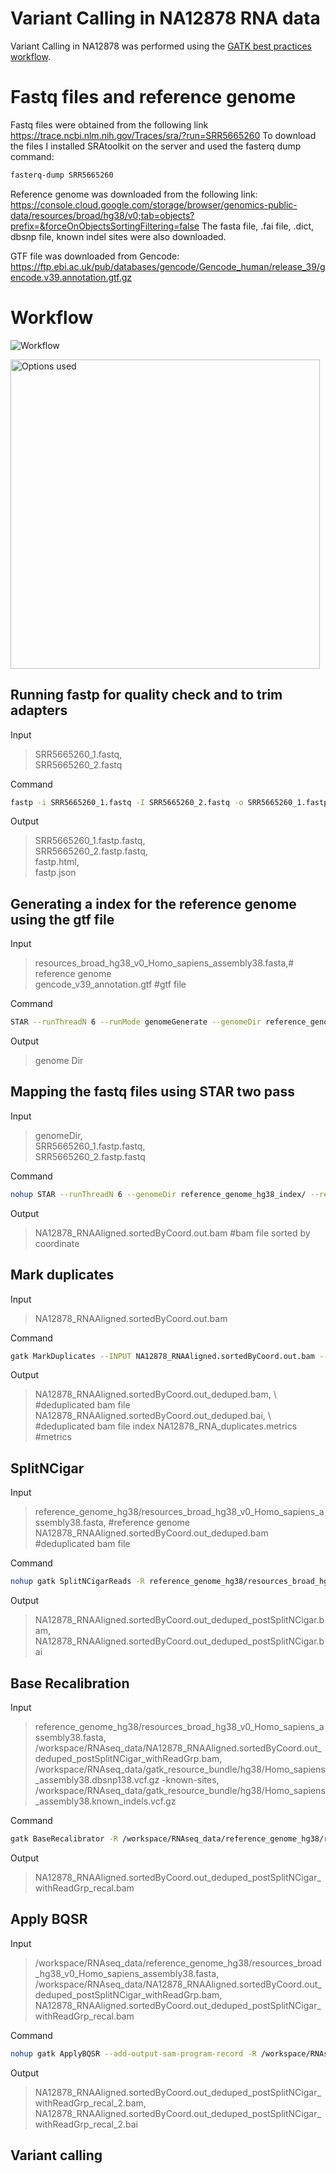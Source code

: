 # Variant Calling in NA12878 RNA data
Variant Calling in NA12878 was performed using the [GATK best practices workflow](https://gatk.broadinstitute.org/hc/en-us/articles/360035531192-RNAseq-short-variant-discovery-SNPs-Indels-).
 
 # Fastq files and reference genome
Fastq files were obtained from the following link https://trace.ncbi.nlm.nih.gov/Traces/sra/?run=SRR5665260 
To download the files I installed SRAtoolkit on the server and used the fasterq dump command: 
```bash
fasterq-dump SRR5665260
```

Reference genome was downloaded from the following link: https://console.cloud.google.com/storage/browser/genomics-public-data/resources/broad/hg38/v0;tab=objects?prefix=&forceOnObjectsSortingFiltering=false 
The fasta file, .fai file, .dict, dbsnp file, known indel sites were also downloaded.

GTF file was downloaded from Gencode: https://ftp.ebi.ac.uk/pub/databases/gencode/Gencode_human/release_39/gencode.v39.annotation.gtf.gz
 
 
 # Workflow
 ![Workflow](https://user-images.githubusercontent.com/26681884/153778754-a7d5fcd5-69f2-4ac5-8fa2-b0cc76198775.jpg)
 
 
<img width="495" alt="Options used" src="https://user-images.githubusercontent.com/26681884/153799087-4527396f-eba0-408b-8456-d8b4372abe3e.png">


 ## Running fastp for quality check and to trim adapters 
Input 
>SRR5665260_1.fastq, \
>SRR5665260_2.fastq

Command
```bash 
fastp -i SRR5665260_1.fastq -I SRR5665260_2.fastq -o SRR5665260_1.fastp.fastq -O SRR5665260_2.fastp.fastq --detect_adapter_for_pe 
```
Output
>SRR5665260_1.fastp.fastq, \
>SRR5665260_2.fastp.fastq, \
>fastp.html, \
>fastp.json

 ## Generating a index for the reference genome using the gtf file
Input 
>resources_broad_hg38_v0_Homo_sapiens_assembly38.fasta,# reference genome\
>gencode_v39_annotation.gtf #gtf file

Command
 ```bash 
STAR --runThreadN 6 --runMode genomeGenerate --genomeDir reference_genome_hg38_index/ --genomeFastaFiles reference_genome_hg38/resources_broad_hg38_v0_Homo_sapiens_assembly38.fasta --sjdbGTFfile gtf_files/gencode_v39_annotation.gtf --sjdbOverhang 143
 ```
 
Output 
>genome Dir 

 ## Mapping the fastq files using STAR two pass
Input 
>genomeDir, \
>SRR5665260_1.fastp.fastq, \
>SRR5665260_2.fastp.fastq 

Command
```bash
nohup STAR --runThreadN 6 --genomeDir reference_genome_hg38_index/ --readFilesIn SRR5665260_1.fastp.fastq SRR5665260_2.fastp.fastq --sjdbOverhang 143 --twopassMode Basic --outSAMtype BAM SortedByCoordinate --outFileNamePrefix NA12878_RNA & 
 ```
Output 
>NA12878_RNAAligned.sortedByCoord.out.bam #bam file sorted by coordinate

 ## Mark duplicates
Input 
>NA12878_RNAAligned.sortedByCoord.out.bam 

Command
 ```bash 
 gatk MarkDuplicates --INPUT NA12878_RNAAligned.sortedByCoord.out.bam --OUTPUT NA12878_RNAAligned.sortedByCoord.out_deduped.bam --CREATE_INDEX true --VALIDATION_STRINGENCY SILENT --METRICS_FILE NA12878_RNA_duplicates.metrics &
 ```
Output 
>NA12878_RNAAligned.sortedByCoord.out_deduped.bam, \ #deduplicated bam file
>NA12878_RNAAligned.sortedByCoord.out_deduped.bai, \ #deduplicated bam file index
>NA12878_RNA_duplicates.metrics #metrics

 ## SplitNCigar
Input 
>reference_genome_hg38/resources_broad_hg38_v0_Homo_sapiens_assembly38.fasta, #reference genome\
>NA12878_RNAAligned.sortedByCoord.out_deduped.bam #deduplicated bam file

Command
 ```bash 
 nohup gatk SplitNCigarReads -R reference_genome_hg38/resources_broad_hg38_v0_Homo_sapiens_assembly38.fasta -I NA12878_RNAAligned.sortedByCoord.out_deduped.bam -O NA12878_RNAAligned.sortedByCoord.out_deduped_postSplitNCigar.bam &
 ```
Output 
>NA12878_RNAAligned.sortedByCoord.out_deduped_postSplitNCigar.bam, \
>NA12878_RNAAligned.sortedByCoord.out_deduped_postSplitNCigar.bai

 ## Base Recalibration
Input 
>reference_genome_hg38/resources_broad_hg38_v0_Homo_sapiens_assembly38.fasta,\
>/workspace/RNAseq_data/NA12878_RNAAligned.sortedByCoord.out_deduped_postSplitNCigar_withReadGrp.bam,\
>/workspace/RNAseq_data/gatk_resource_bundle/hg38/Homo_sapiens_assembly38.dbsnp138.vcf.gz -known-sites,\
>/workspace/RNAseq_data/gatk_resource_bundle/hg38/Homo_sapiens_assembly38.known_indels.vcf.gz

Command
 ```bash
 gatk BaseRecalibrator -R /workspace/RNAseq_data/reference_genome_hg38/resources_broad_hg38_v0_Homo_sapiens_assembly38.fasta -I /workspace/RNAseq_data/NA12878_RNAAligned.sortedByCoord.out_deduped_postSplitNCigar_withReadGrp.bam --use-original-qualities -O NA12878_RNAAligned.sortedByCoord.out_deduped_postSplitNCigar_withReadGrp_recal.bam -known-sites /workspace/RNAseq_data/gatk_resource_bundle/hg38/Homo_sapiens_assembly38.dbsnp138.vcf.gz -known-sites /workspace/RNAseq_data/gatk_resource_bundle/hg38/Homo_sapiens_assembly38.known_indels.vcf.gz &
 ```
 
Output 
>NA12878_RNAAligned.sortedByCoord.out_deduped_postSplitNCigar_withReadGrp_recal.bam 

 ## Apply BQSR
Input 
> /workspace/RNAseq_data/reference_genome_hg38/resources_broad_hg38_v0_Homo_sapiens_assembly38.fasta,\
> /workspace/RNAseq_data/NA12878_RNAAligned.sortedByCoord.out_deduped_postSplitNCigar_withReadGrp.bam,\
> NA12878_RNAAligned.sortedByCoord.out_deduped_postSplitNCigar_withReadGrp_recal.bam

Command
```bash
nohup gatk ApplyBQSR --add-output-sam-program-record -R /workspace/RNAseq_data/reference_genome_hg38/resources_broad_hg38_v0_Homo_sapiens_assembly38.fasta -I /workspace/RNAseq_data/NA12878_RNAAligned.sortedByCoord.out_deduped_postSplitNCigar_withReadGrp.bam --use-original-qualities -O NA12878_RNAAligned.sortedByCoord.out_deduped_postSplitNCigar_withReadGrp_recal_2.bam --bqsr-recal-file NA12878_RNAAligned.sortedByCoord.out_deduped_postSplitNCigar_withReadGrp_recal.bam &
```

Output 
> NA12878_RNAAligned.sortedByCoord.out_deduped_postSplitNCigar_withReadGrp_recal_2.bam,\
> NA12878_RNAAligned.sortedByCoord.out_deduped_postSplitNCigar_withReadGrp_recal_2.bai
 
## Variant calling
 
 



